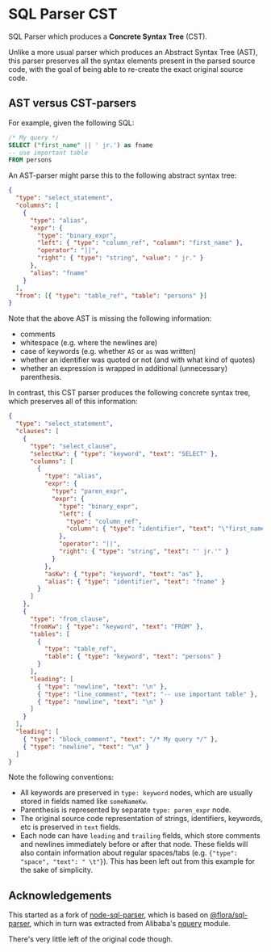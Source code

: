# SQL Parser CST

SQL Parser which produces a **Concrete Syntax Tree** (CST).

Unlike a more usual parser which produces an Abstract Syntax Tree (AST),
this parser preserves all the syntax elements present in the parsed source code,
with the goal of being able to re-create the exact original source code.

## AST versus CST-parsers

For example, given the following SQL:

```sql
/* My query */
SELECT ("first_name" || ' jr.') as fname
-- use important table
FROM persons
```

An AST-parser might parse this to the following abstract syntax tree:

```json
{
  "type": "select_statement",
  "columns": [
    {
      "type": "alias",
      "expr": {
        "type": "binary_expr",
        "left": { "type": "column_ref", "column": "first_name" },
        "operator": "||",
        "right": { "type": "string", "value": " jr." }
      },
      "alias": "fname"
    }
  ],
  "from": [{ "type": "table_ref", "table": "persons" }]
}
```

Note that the above AST is missing the following information:

- comments
- whitespace (e.g. where the newlines are)
- case of keywords (e.g. whether `AS` or `as` was written)
- whether an identifier was quoted or not (and with what kind of quotes)
- whether an expression is wrapped in additional (unnecessary) parenthesis.

In contrast, this CST parser produces the following concrete syntax tree,
which preserves all of this information:

```json
{
  "type": "select_statement",
  "clauses": [
    {
      "type": "select_clause",
      "selectKw": { "type": "keyword", "text": "SELECT" },
      "columns": [
        {
          "type": "alias",
          "expr": {
            "type": "paren_expr",
            "expr": {
              "type": "binary_expr",
              "left": {
                "type": "column_ref",
                "column": { "type": "identifier", "text": "\"first_name\"" }
              },
              "operator": "||",
              "right": { "type": "string", "text": "' jr.'" }
            }
          },
          "asKw": { "type": "keyword", "text": "as" },
          "alias": { "type": "identifier", "text": "fname" }
        }
      ]
    },
    {
      "type": "from_clause",
      "fromKw": { "type": "keyword", "text": "FROM" },
      "tables": [
        {
          "type": "table_ref",
          "table": { "type": "keyword", "text": "persons" }
        }
      ],
      "leading": [
        { "type": "newline", "text": "\n" },
        { "type": "line_comment", "text": "-- use important table" },
        { "type": "newline", "text": "\n" }
      ]
    }
  ],
  "leading": [
    { "type": "block_comment", "text": "/* My query */" },
    { "type": "newline", "text": "\n" }
  ]
}
```

Note the following conventions:

- All keywords are preserved in `type: keyword` nodes, which are usually
  stored in fields named like `someNameKw`.
- Parenthesis is represented by separate `type: paren_expr` node.
- The original source code representation of strings, identifiers, keywords, etc
  is preserved in `text` fields.
- Each node can have `leading` and `trailing` fields,
  which store comments and newlines immediately before or after that node.
  These fields will also contain information about regular spaces/tabs
  (e.g. `{"type": "space", "text": " \t"}`). This has been left out from this
  example for the sake of simplicity.

## Acknowledgements

This started as a fork of [node-sql-parser][],
which is based on [@flora/sql-parser][],
which in turn was extracted from Alibaba's [nquery][] module.

There's very little left of the original code though.

[node-sql-parser]: https://github.com/taozhi8833998/node-sql-parser
[@flora/sql-parser]: https://github.com/florajs/sql-parser
[nquery]: https://github.com/alibaba/nquery
